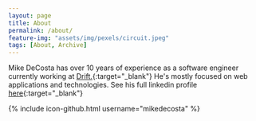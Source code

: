 ```yaml
---
layout: page
title: About
permalink: /about/
feature-img: "assets/img/pexels/circuit.jpeg"
tags: [About, Archive]
---
```


Mike DeCosta has over 10 years of experience as a software engineer currently working at [Drift.][drift]{:target="_blank"} He's mostly focused on web applications and technologies. See his full linkedin profile [here][linkedin]{:target="_blank"}

{% include icon-github.html username="mikedecosta" %}


[drift]:https://www.drift.com/
[linkedin]:https://www.linkedin.com/in/mikedecosta/
